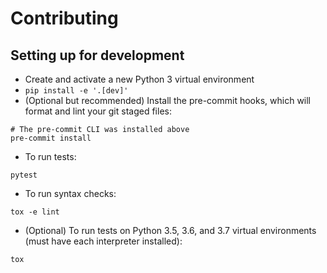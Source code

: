 # Contributing

## Setting up for development

- Create and activate a new Python 3 virtual environment
- `pip install -e '.[dev]'`
- (Optional but recommended) Install the pre-commit hooks, which will
  format and lint your git staged files:

```
# The pre-commit CLI was installed above
pre-commit install
```

- To run tests:

```
pytest
```

- To run syntax checks:

```
tox -e lint
```

- (Optional) To run tests on Python 3.5, 3.6, and 3.7 virtual environments (must have each interpreter installed):

```
tox
```

